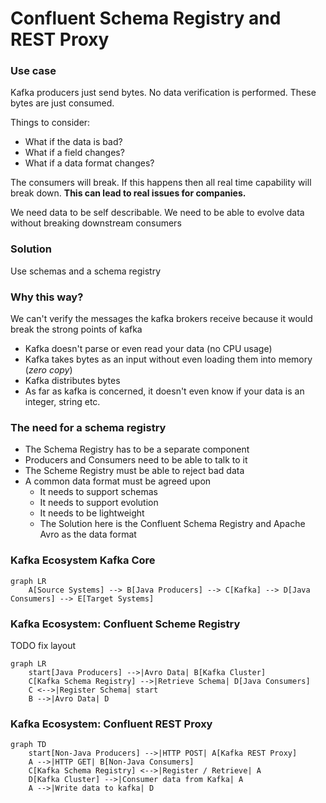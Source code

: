# Confluent Schema Registry and REST Proxy

### Use case

Kafka producers just send bytes. No data verification is performed. These bytes are just consumed.

Things to consider:
- What if the data is bad?
- What if a field changes?
- What if a data format changes?

The consumers will break.
If this happens then all real time capability will break down.
**This can lead to real issues for companies.**

We need data to be self describable.
We need to be able to evolve data without breaking downstream consumers

### Solution
Use schemas and a schema registry

### Why this way?
We can't verify the messages the kafka brokers receive because it would break the strong points of kafka
- Kafka doesn't parse or even read your data (no CPU usage)
- Kafka takes bytes as an input without even loading them into memory (*zero copy*)
- Kafka distributes bytes
- As far as kafka is concerned, it doesn't even know if your data is an integer, string etc.

### The need for a schema registry
- The Schema Registry has to be a separate component
- Producers and Consumers need to be able to talk to it
- The Scheme Registry must be able to reject bad data
- A common data format must be agreed upon
  - It needs to support schemas
  - It needs to support evolution
  - It needs to be lightweight
  - The Solution here is the Confluent Schema Registry and Apache Avro as the data format

### Kafka Ecosystem Kafka Core

```mermaid
graph LR
    A[Source Systems] --> B[Java Producers] --> C[Kafka] --> D[Java Consumers] --> E[Target Systems]

```

### Kafka Ecosystem: Confluent Scheme Registry
TODO fix layout
```mermaid
graph LR
    start[Java Producers] -->|Avro Data| B[Kafka Cluster]
    C[Kafka Schema Registry] -->|Retrieve Schema| D[Java Consumers]
    C <-->|Register Schema| start
    B -->|Avro Data| D
```

### Kafka Ecosystem: Confluent REST Proxy
```mermaid
graph TD
    start[Non-Java Producers] -->|HTTP POST| A[Kafka REST Proxy]
    A -->|HTTP GET| B[Non-Java Consumers]
    C[Kafka Schema Registry] <-->|Register / Retrieve| A
    D[Kafka Cluster] -->|Consumer data from Kafka| A
    A -->|Write data to kafka| D

```
